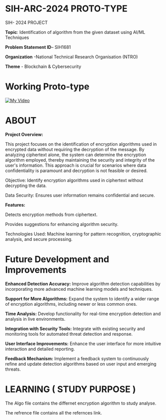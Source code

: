 # SIH-ARC-2024 PROTO-TYPE
SIH- 2024 PROJECT

**Topic**: Identification of algorithm from the given dataset using AI/ML Techniques

**Problem Statement ID**– SIH1681

**Organization** -National Technical Research Organisation (NTRO)


**Theme** - Blockchain & Cybersecurity


# Working Proto-type

[![My Video](https://img.youtube.com/vi/3tB97Qfa9kw/0.jpg)](https://www.youtube.com/watch?v=3tB97Qfa9kw)




# ABOUT
**Project Overview:**

This project focuses on the identification of encryption algorithms used in encrypted data without requiring the decryption of the message. By analyzing ciphertext alone, the system can determine the encryption algorithm employed, thereby maintaining the security and integrity of the user's information. This approach is crucial for scenarios where data confidentiality is paramount and decryption is not feasible or desired.

Objective: Identify encryption algorithms used in ciphertext without decrypting the data.

Data Security: Ensures user information remains confidential and secure.

**Features:**

Detects encryption methods from ciphertext.

Provides suggestions for enhancing algorithm security.

Technologies Used: Machine learning for pattern recognition, cryptographic analysis, and secure processing.








# Future Development and Improvements 


**Enhanced Detection Accuracy:** Improve algorithm detection capabilities by incorporating more advanced machine learning models and techniques.

**Support for More Algorithms:** Expand the system to identify a wider range of encryption algorithms, including newer or less common ones.

**Time Analysis:** Develop functionality for real-time encryption detection and analysis in live environments.

**Integration with Security Tools:** Integrate with existing security and monitoring tools for automated threat detection and response.

**User Interface Improvements:** Enhance the user interface for more intuitive interaction and detailed reporting.

**Feedback Mechanism:** Implement a feedback system to continuously refine and update detection algorithms based on user input and emerging threats.





# LEARNING ( STUDY PURPOSE )
The Algo file contains the differnet encryption algorithm to study analyse.

The refrence file contains all the refernces link.










